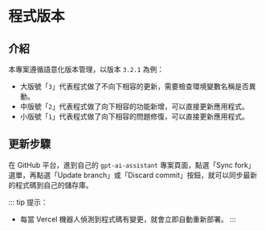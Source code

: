 <script setup>
import { withBase } from '@vuepress/client'
</script>

# 程式版本

## 介紹

本專案遵循語意化版本管理，以版本 `3.2.1` 為例：

- 大版號「`3`」代表程式做了不向下相容的更新，需要檢查環境變數名稱是否異動。
- 中版號「`2`」代表程式做了向下相容的功能新增，可以直接更新應用程式。
- 小版號「`1`」代表程式做了向下相容的問題修復，可以直接更新應用程式。

## 更新步驟

在 GitHub 平台，進到自己的 `gpt-ai-assistant` 專案頁面，點選「Sync fork」選單，再點選「Update branch」或「Discard commit」按鈕，就可以同步最新的程式碼到自己的儲存庫。

::: tip 提示：

- 每當 Vercel 機器人偵測到程式碼有變更，就會立即自動重新部署。
:::

<div align="center">
  <img :src="withBase('/images/github-sync-fork.png')" width="600"/>
</div>
